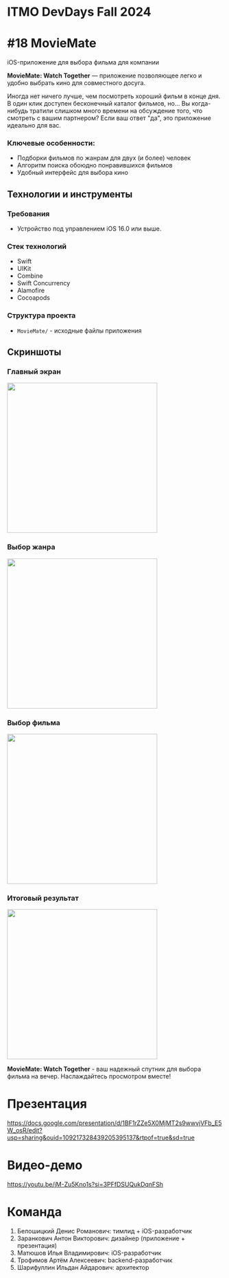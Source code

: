 # ITMO DevDays Fall 2024 
# #18 MovieMate
iOS-приложение для выбора фильма для компании

**MovieMate: Watch Together** — приложение позволяющее легко и удобно выбрать кино для совместного досуга.

Иногда нет ничего лучше, чем посмотреть хороший фильм в конце дня. 
В один клик доступен бесконечный каталог фильмов, но... 
Вы когда-нибудь тратили слишком много времени на обсуждение того, что смотреть с вашим партнером? 
Если ваш ответ "да", это приложение идеально для вас.

### Ключевые особенности:
- Подборки фильмов по жанрам для двух (и более) человек
- Алгоритм поиска обоюдно понравившихся фильмов
- Удобный интерфейс для выбора кино

## Технологии и инструменты

### Требования
- Устройство под управлением iOS 16.0 или выше.

### Стек технологий
- Swift
- UIKit
- Combine
- Swift Concurrency
- Alamofire
- Cocoapods

### Структура проекта

- `MovieMate/` - исходные файлы приложения

## Скриншоты

### Главный экран
<img src="resources/welcome_page.jpeg" width="350"/>

### Выбор жанра
<img src="resources/choose_genre_page.jpeg" width="350"/>

### Выбор фильма
<img src="resources/choose_movie_page.jpeg" width="350"/>

### Итоговый результат
<img src="resources/result_page.jpeg" width="350"/>


**MovieMate: Watch Together** - ваш надежный спутник для выбора фильма на вечер. Наслаждайтесь просмотром вместе!


# Презентация
https://docs.google.com/presentation/d/1BF1rZZe5X0MjMT2s9wwvjVFb_E5W_osR/edit?usp=sharing&ouid=109217328439205395137&rtpof=true&sd=true
# Видео-демо
https://youtu.be/jM-Zu5Kno1s?si=3PFfDSUQukDqnFSh

# Команда
1. Белошицкий Денис Романович: тимлид + iOS-разработчик
2. Заранкович Антон Викторович: дизайнер (приложение + презентация)
3. Матюшов Илья Владимирович: iOS-разработчик
4. Трофимов Артём Алексеевич: backend-разработчик
5. Шарифуллин Ильдан Айдарович: архитектор

